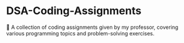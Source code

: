 # DSA-Coding-Assignments
📌 A collection of coding assignments given by my professor, covering various programming topics and problem-solving exercises.

